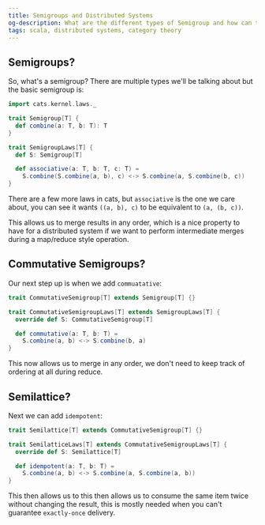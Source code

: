 ```yaml
---
title: Semigroups and Distributed Systems
og-description: What are the different types of Semigroup and how can they help me build Distributed Systems? 
tags: scala, distributed systems, category theory
---
```


## Semigroups?

So, what's a semigroup? There are multiple types we'll be talking about but the basic semigroup is:

```scala mdoc
import cats.kernel.laws._

trait Semigroup[T] {
  def combine(a: T, b: T): T
}

trait SemigroupLaws[T] {
  def S: Semigroup[T]

  def associative(a: T, b: T, c: T) =
    S.combine(S.combine(a, b), c) <-> S.combine(a, S.combine(b, c))
}
```

There are a few more laws in cats, but `associative` is the one we care about, you can see it wants `((a, b), c)` to be equivalent to `(a, (b, c))`.

This allows us to merge results in any order, which is a nice property to have for a distributed system if we want to perform intermediate merges during a map/reduce style operation.

## Commutative Semigroups?

Our next step up is when we add `commuatative`:

```scala mdoc
trait CommutativeSemigroup[T] extends Semigroup[T] {}

trait CommutativeSemigroupLaws[T] extends SemigroupLaws[T] {
  override def S: CommutativeSemigroup[T]

  def commutative(a: T, b: T) = 
    S.combine(a, b) <-> S.combine(b, a)
}
```

This now allows us to merge in any order, we don't need to keep track of ordering at all during reduce.

## Semilattice?

Next we can add `idempotent`:

```scala mdoc
trait Semilattice[T] extends CommutativeSemigroup[T] {}

trait SemilatticeLaws[T] extends CommutativeSemigroupLaws[T] {
  override def S: Semilattice[T]

  def idempotent(a: T, b: T) =
    S.combine(a, b) <-> S.combine(a, S.combine(a, b))
}
```

This then allows us to this then allows us to consume the same item twice without changing the result, this is mostly needed when you can't guarantee `exactly-once` delivery.

